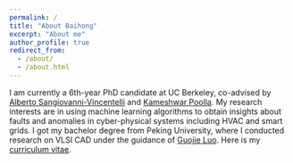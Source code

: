 ```yaml
---
permalink: /
title: "About Baihong"
excerpt: "About me"
author_profile: true
redirect_from: 
  - /about/
  - /about.html
---
```


I am currently a 6th-year PhD candidate at UC Berkeley, co-advised by [Alberto Sangiovanni-Vincentelli](http://people.eecs.berkeley.edu/~alberto/) and [Kameshwar Poolla](https://www2.eecs.berkeley.edu/Faculty/Homepages/poolla.html). My research interests are in using machine learning algorithms to obtain insights about faults and anomalies in cyber-physical systems including HVAC and smart grids. I got my bachelor degree from Peking University, where I conducted research on VLSI CAD under the guidance of [Guojie Luo](https://ceca.pku.edu.cn/en/people_/faculty_/guojie_luo/index.htm). Here is my [curriculum vitae](https://docs.google.com/document/d/1--sPusICOCAQSRQ7OkQZnFj1tBwII08jhoWNpSgzn-0/edit?usp=sharing).